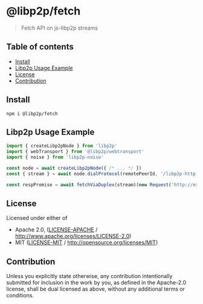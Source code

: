 # @libp2p/fetch <!-- omit in toc -->

> Fetch API on js-libp2p streams

## Table of contents <!-- omit in toc -->

- [Install](#install)
- [Libp2p Usage Example](#libp2p-usage-example)
- [License](#license)
- [Contribution](#contribution)

## Install

```console
npm i @libp2p/fetch
```

## Libp2p Usage Example

```js
import { createLibp2pNode } from 'libp2p'
import { webTransport } from '@libp2p/webtransport'
import { noise } from 'libp2p-noise'

const node = await createLibp2pNode({ /* ... */ })
const { stream } = await node.dialProtocol(remotePeerId, '/libp2p-http')

const respPromise = await fetchViaDuplex(stream)(new Request('http://example.com/'))
```

## License

Licensed under either of

- Apache 2.0, ([LICENSE-APACHE](LICENSE-APACHE) / <http://www.apache.org/licenses/LICENSE-2.0>)
- MIT ([LICENSE-MIT](LICENSE-MIT) / <http://opensource.org/licenses/MIT>)

## Contribution

Unless you explicitly state otherwise, any contribution intentionally submitted for inclusion in the work by you, as defined in the Apache-2.0 license, shall be dual licensed as above, without any additional terms or conditions.
